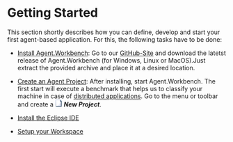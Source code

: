 # Getting Started

This section shortly describes how you can define, develop and start your first agent-based application. For this, the following tasks have to be done:

* [Install Agent.Workbench](/01_getting-started/install-agentworkbench.md): Go to our [GitHub-Site](https://github.com/EnFlexIT/AgentWorkbench/releases) and download the latetst release of Agent.Workbench \(for Windows, Linux or MacOS\).Just extract the provided archive and place it at a desired location.

* [Create an Agent Project](/01_getting-started/create-new-agent-project.md): After installing, start Agent.Workbench. The first start will execute a benchmark that helps us to classify your machine in case of [distributed applications](/distributed-application.md). Go to the menu or toolbar and create a ![](/eclipseProjects/org.agentgui/bundles/org.agentgui.core/icons/core/MBnew.png) _**New Project**_. 

* [Install the Eclipse IDE](/01_getting-started/install-eclipse-ide.md)

* [Setup your Workspace](/01_getting-started/define-your-eclipse-target-platform.md)

